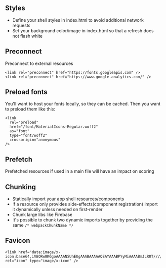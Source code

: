 ## Styles
 - Define your shell styles in index.html to avoid additional network requests
 - Set your background color/image in index.html so that a refresh does not flash white

## Preconnect
Preconnect to external resources

```
<link rel="preconnect" href="https://fonts.googleapis.com" />
<link rel="preconnect" href="https://www.google-analytics.com/" />
```

## Preload fonts
You'll want to host your fonts locally, so they can be cached. Then you want to preload them like this:

```
<link
  rel="preload"
  href="/font/MaterialIcons-Regular.woff2"
  as="font"
  type="font/woff2"
  crossorigin="anonymous"
/>
```

## Prefetch
Prefetched resources if used in a main file will have an impact on scoring

## Chunking
 - Statically import your app shell resources/components
 - If a resource only provides side-effects(component registration) import it dynamically unless needed on first-render
 - Chunk large libs like Firebase
 - It's possible to chunk two dynamic imports together by providing the same `/* webpackChunkName */`
 
## Favicon

```
<link href="data:image/x-icon;base64,iVBORw0KGgoAAAANSUhEUgAAABAAAAAQEAYAAABPYyMiAAAABmJLR0T///////8JWPfcAAAACXBIWXMAAABIAAAASABGyWs+AAAAF0lEQVRIx2NgGAWjYBSMglEwCkbBSAcACBAAAeaR9cIAAAAASUVORK5CYII=" rel="icon" type="image/x-icon" />
```

